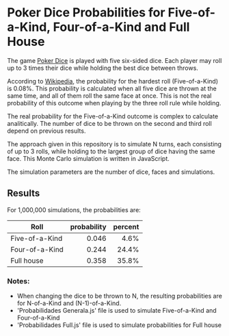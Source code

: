 # Poker Dice Probabilities for Five-of-a-Kind, Four-of-a-Kind and Full House

The game [Poker Dice](https://en.wikipedia.org/wiki/Poker_dice) is played with five six-sided dice. Each player may roll up to 3 times their dice while holding the best dice between throws. 

According to [Wikipedia](https://en.wikipedia.org/wiki/Poker_dice#Probabilities), the probability for the hardest roll (Five-of-a-Kind) is 0.08%. This probability is calculated when all five dice are thrown at the same time, and all of them roll the same face at once. This is not the real probability of this outcome when playing by the three roll rule while holding.

The real probability for the Five-of-a-Kind outcome is complex to calculate analitically. The number of dice to be thrown on the second and third roll depend on previous results. 

The approach given in this repository is to simulate N turns, each consisting of up to 3 rolls, while holding to the largest group of dice having the same face.  This Monte Carlo simulation is written in JavaScript.

The simulation parameters are the number of dice, faces and simulations.     

## Results
For 1,000,000 simulations, the probabilities are:

|Roll|probability|percent|
|----|-----------:|-------:|
|Five-of-a-Kind| 0.046 |4.6%|
|Four-of-a-Kind| 0.244 |24.4%|
|Full house| 0.358 |35.8%|

### Notes:
- When changing the dice to be thrown to N, the resulting probabilities are for N-of-a-Kind and (N-1)-of-a-Kind.
- 'Probabilidades Generala.js' file is used to simulate Five-of-a-Kind and Four-of-a-Kind
- 'Probabilidades Full.js' file is used to simulate probabilities for Full house